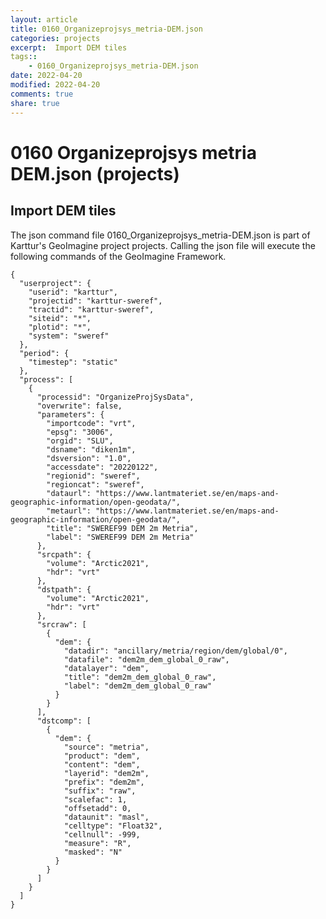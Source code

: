 ```yaml
---
layout: article
title: 0160_Organizeprojsys_metria-DEM.json
categories: projects
excerpt:  Import DEM tiles 
tags:: 
    - 0160_Organizeprojsys_metria-DEM.json
date: 2022-04-20
modified: 2022-04-20
comments: true
share: true
---
```


# 0160 Organizeprojsys metria DEM.json (projects)

##  Import DEM tiles 

The json command file <span class='file'>0160_Organizeprojsys_metria-DEM.json</span> is part of Karttur's GeoImagine project <span class='project'>projects</span>. Calling the json file will execute the following commands of the GeoImagine Framework.

```
{
  "userproject": {
    "userid": "karttur",
    "projectid": "karttur-sweref",
    "tractid": "karttur-sweref",
    "siteid": "*",
    "plotid": "*",
    "system": "sweref"
  },
  "period": {
    "timestep": "static"
  },
  "process": [
    {
      "processid": "OrganizeProjSysData",
      "overwrite": false,
      "parameters": {
        "importcode": "vrt",
        "epsg": "3006",
        "orgid": "SLU",
        "dsname": "diken1m",
        "dsversion": "1.0",
        "accessdate": "20220122",
        "regionid": "sweref",
        "regioncat": "sweref",
        "dataurl": "https://www.lantmateriet.se/en/maps-and-geographic-information/open-geodata/",
        "metaurl": "https://www.lantmateriet.se/en/maps-and-geographic-information/open-geodata/",
        "title": "SWEREF99 DEM 2m Metria",
        "label": "SWEREF99 DEM 2m Metria"
      },
      "srcpath": {
        "volume": "Arctic2021",
        "hdr": "vrt"
      },
      "dstpath": {
        "volume": "Arctic2021",
        "hdr": "vrt"
      },
      "srcraw": [
        {
          "dem": {
            "datadir": "ancillary/metria/region/dem/global/0",
            "datafile": "dem2m_dem_global_0_raw",
            "datalayer": "dem",
            "title": "dem2m_dem_global_0_raw",
            "label": "dem2m_dem_global_0_raw"
          }
        }
      ],
      "dstcomp": [
        {
          "dem": {
            "source": "metria",
            "product": "dem",
            "content": "dem",
            "layerid": "dem2m",
            "prefix": "dem2m",
            "suffix": "raw",
            "scalefac": 1,
            "offsetadd": 0,
            "dataunit": "masl",
            "celltype": "Float32",
            "cellnull": -999,
            "measure": "R",
            "masked": "N"
          }
        }
      ]
    }
  ]
}
```
